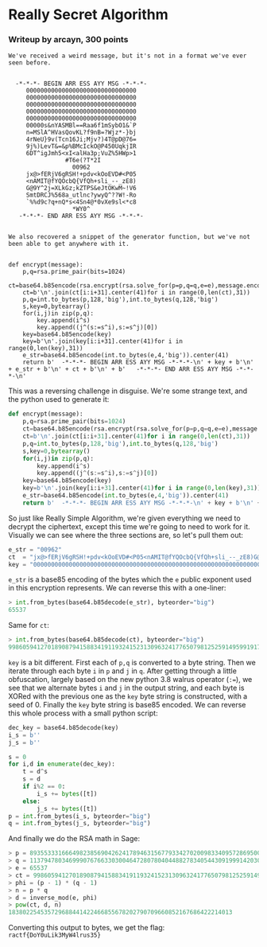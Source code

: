 # Really Secret Algorithm
### Writeup by arcayn, 300 points
```
We've received a weird message, but it's not in a format we've ever seen before.


  -*-*-*- BEGIN ARR ESS AYY MSG -*-*-*-
     0000000000000000000000000000000
     0000000000000000000000000000000
     0000000000000000000000000000000
     0000000000000000000000000000000
     0000000000000000000000000000000
     00000s&nYASMBl==Raa6f1mSybO1&`P
     n=MSlA^HVasQovKL?f9nB=?Wjz*-}bj
     4rNeU}9v(Tcn16Ji;Mjv?)4T@pD@76=
     9j%)LevT&=&p%BMcIckO@P450UqkjIR
     6DT^igJmh5<xI<alHa3p;VuZ%5HWp>1
                #T6e(?T*2I
                  00962
     jx@>fERjV6gRSH!+pdv<kOoEVD#<P05
     <nAMIT@fYQOcbQ{VfQh+sli_--_zE8)
     G@9Y^2j=XLkGz;kZTPS&eJtOKwM~!V6
     SmtDRCJ%568a_utlnc?ywyQ^??W!-Ro
     `%%d9c?q+nQ*s<4Sn4@*0vXe9sl<*c8
                  *WY0^
   -*-*-*- END ARR ESS AYY MSG -*-*-*-


We also recovered a snippet of the generator function, but we've not been able to get anywhere with it.


def encrypt(message):
    p,q=rsa.prime_pair(bits=1024)
    ct=base64.b85encode(rsa.encrypt(rsa.solve_for(p=p,q=q,e=e),message.encode()))
    ct=b'\n'.join(ct[i:i+31].center(41)for i in range(0,len(ct),31))
    p,q=int.to_bytes(p,128,'big'),int.to_bytes(q,128,'big')
    s,key=0,bytearray()
    for(i,j)in zip(p,q):
        key.append(i^s)
        key.append((j^(s:=s^i),s:=s^j)[0])
    key=base64.b85encode(key)
    key=b'\n'.join(key[i:i+31].center(41)for i in range(0,len(key),31))
    e_str=base64.b85encode(int.to_bytes(e,4,'big')).center(41)
    return b'  -*-*-*- BEGIN ARR ESS AYY MSG -*-*-*-\n' + key + b'\n' + e_str + b'\n' + ct + b'\n' + b'   -*-*-*- END ARR ESS AYY MSG -*-*-*-\n'

```
This was a reversing challenge in disguise. We're some strange text, and the python used to generate it:
```python
def encrypt(message):
    p,q=rsa.prime_pair(bits=1024)
    ct=base64.b85encode(rsa.encrypt(rsa.solve_for(p=p,q=q,e=e),message.encode()))
    ct=b'\n'.join(ct[i:i+31].center(41)for i in range(0,len(ct),31))
    p,q=int.to_bytes(p,128,'big'),int.to_bytes(q,128,'big')
    s,key=0,bytearray()
    for(i,j)in zip(p,q):
        key.append(i^s)
        key.append((j^(s:=s^i),s:=s^j)[0])
    key=base64.b85encode(key)
    key=b'\n'.join(key[i:i+31].center(41)for i in range(0,len(key),31))
    e_str=base64.b85encode(int.to_bytes(e,4,'big')).center(41)
    return b'  -*-*-*- BEGIN ARR ESS AYY MSG -*-*-*-\n' + key + b'\n' + e_str + b'\n' + ct + b'\n' + b'   -*-*-*- END ARR ESS AYY MSG -*-*-*-\n'
```
So just like Really Simple Algorithm, we're given everything we need to decrypt the ciphertext, except this time we're going to need to work for it.
Visually we can see where the three sections are, so let's pull them out:
```python
e_str = "00962"
ct  = "jx@>fERjV6gRSH!+pdv<kOoEVD#<P05<nAMIT@fYQOcbQ{VfQh+sli_--_zE8)G@9Y^2j=XLkGz;kZTPS&eJtOKwM~!V6SmtDRCJ%568a_utlnc?ywyQ^??W!-Ro`%%d9c?q+nQ*s<4Sn4@*0vXe9sl<*c8*WY0^"
key = "0000000000000000000000000000000000000000000000000000000000000000000000000000000000000000000000000000000000000000000000000000000000000000000000000000000000000000s&nYASMBl==Raa6f1mSybO1&`Pn=MSlA^HVasQovKL?f9nB=?Wjz*-}bj4rNeU}9v(Tcn16Ji;Mjv?)4T@pD@76=9j%)LevT&=&p%BMcIckO@P450UqkjIR6DT^igJmh5<xI<alHa3p;VuZ%5HWp>1#T6e(?T*2I"
```
`e_str` is a base85 encoding of the bytes which the `e` public exponent used in this encryption represents. We can reverse this with a one-liner:
```python
> int.from_bytes(base64.b85decode(e_str), byteorder="big")
65537
```
Same for `ct`:
```python
> int.from_bytes(base64.b85decode(ct), byteorder="big")
99860594127018908794158834191193241523130963241776507981252591495991917500700391136315550911410747730355512069677894278882869016148102263664033592640008912612299974810513062400731422845727549254941662464478708866098010588377570106442046342432065620078039609128230066039712041115582348192500069030066835644725
```
`key` is a bit different. First each of `p,q` is converted to a byte string. Then we iterate through each byte `i` in `p` and `j` in `q`. After getting through a little obfuscation, largely based on the new python 3.8 walrus operator (`:=`), we see that we alternate bytes `i` and `j` in the output string, and each byte is XORed with the previous one as the `key` byte string is constructed, with a seed of 0. Finally the `key` byte string is base85 encoded. We can reverse this whole process with a small python script:
```python
dec_key = base64.b85decode(key)
i_s = b''
j_s = b''

s = 0
for i,d in enumerate(dec_key):
    t = d^s
    s = d
    if i%2 == 0:
        i_s += bytes([t])
    else:
        j_s += bytes([t])
p = int.from_bytes(i_s, byteorder="big")
q = int.from_bytes(j_s, byteorder="big")
```
And finally we do the RSA math in Sage:
```python
> p = 8935533316664982385690426241789463156779334270200983340957286950060861311077151464930402912151709770833375547368974424564809135614170092179811531622097999
> q = 11379478034699907676633030046472807804044882783405443091999142030427354686298593670992789218031609011985520050382686352162426667346054932520656108554445759
> e = 65537
> ct = 99860594127018908794158834191193241523130963241776507981252591495991917500700391136315550911410747730355512069677894278882869016148102263664033592640008912612299974810513062400731422845727549254941662464478708866098010588377570106442046342432065620078039609128230066039712041115582348192500069030066835644725
> phi = (p - 1) * (q - 1)
> n = p * q
> d = inverse_mod(e, phi)
> pow(ct, d, n)
183802254535729688441422466855678202790709660852167686422214013
```
Converting this output to bytes, we get the flag: `ractf{DoY0uLik3MyW4lrus35}`
